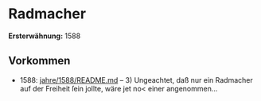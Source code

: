 # Radmacher

**Ersterwähnung:** 1588

## Vorkommen
- 1588: [jahre/1588/README.md](../jahre/1588/README.md) – 3) Ungeachtet, daß nur ein Radmacher auf der Freiheit
ſein jollte, wäre jet no< einer angenommen...

